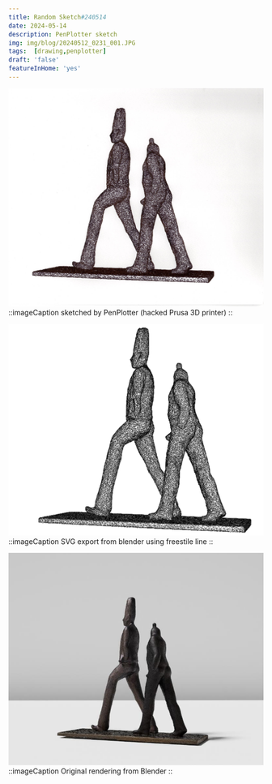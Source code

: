 ```yaml
---
title: Random Sketch#240514
date: 2024-05-14
description: PenPlotter sketch
img: img/blog/20240512_0231_001.JPG
tags:  [drawing,penplotter]
draft: 'false'
featureInHome: 'yes'
---
```


![Alt text](/img/blog/20240512_0231_001.JPG)
::imageCaption
sketched by PenPlotter (hacked Prusa 3D printer) 
::


![Original image](/img/blog/drawing_brownModel_compressed.svg)
::imageCaption
SVG export from blender using freestile line
::

![Rendering in Blende](/img/blog/2Brownstatus.jpg)
::imageCaption
Original rendering from Blender
::